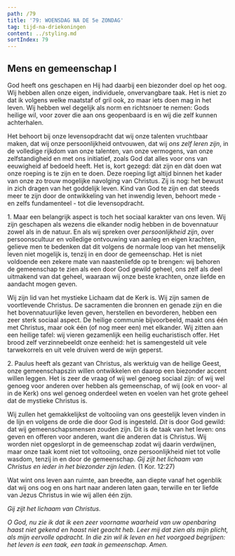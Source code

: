 ```yaml
---
path: /79
title: '79: WOENSDAG NA DE 5e ZONDAG'
tag: tijd-na-driekoningen
content: ../styling.md
sortIndex: 79
---
```


## Mens en gemeenschap I

God heeft ons geschapen en Hij had daarbij een biezonder doel op het oog. Wij hebben allen onze eigen, individuele, onvervangbare taak. Het is niet zo dat ik volgens welke maatstaf of gril ook, zo maar iets doen mag in het leven. Wij hebben wel degelijk als norm en richtsnoer te nemen: Gods heilige wil, voor zover die aan ons geopenbaard is en wij die zelf kunnen achterhalen.

Het behoort bij onze levensopdracht dat wij onze talenten vruchtbaar maken, dat wij onze persoonlijkheid ontvouwen, dat wij _ons zelf leren zijn_, in de volledige rijkdom van onze talenten, van onze vermogens, van onze zelfstandigheid en met ons initiatief, zoals God dat alles voor ons van eeuwigheid af bedoeld heeft.
Het is, kort gezegd: dàt zijn en dàt doen wat onze roeping is te zijn en te doen. Deze roeping ligt altijd binnen het kader van onze zo trouw mogelijke navolging van Christus. Zij is nog: het bewust in zich dragen van het goddelijk leven. Kind van God te zijn en dat steeds meer te zijn door de ontwikkeling van het inwendig leven, behoort mede - en zelfs fundamenteel - tot die levensopdracht.

1\. Maar een belangrijk aspect is toch het sociaal karakter van ons leven. Wij zijn geschapen als wezens die elkander nodig hebben in de bovennatuur zowel als in de natuur. En als wij spreken over _persoonlijkheid zijn_, over persoonscultuur en volledige ontvouwing van aanleg en eigen krachten, gelieve men te bedenken dat dit volgens de normale loop van het menselijk leven niet mogelijk is, tenzij in en door de gemeenschap. Het is niet voldoende een zekere mate van naastenliefde op te brengen: wij behoren de gemeenschap te zien als een door God gewild geheel, ons zelf als deel uitmakend van dat geheel, waaraan wij onze beste krachten, onze liefde en aandacht mogen geven.

Wij zijn lid van het mystieke Lichaam dat de Kerk is. Wij zijn samen de voortlevende Christus. De sacramenten die bronnen en genade zijn en die het bovennatuurlijke leven geven, herstellen en bevorderen, hebben een zeer sterk sociaal aspect. De heilige communie bijvoorbeeld, maakt ons één met Christus, maar ook één (of nog meer een) met elkander. Wij zitten aan een heilige tafel: wij vieren gezamenlijk een heilig eucharistisch offer. Het brood zelf verzinnebeeldt onze eenheid: het is samengesteld uit vele tarwekorrels en uit vele druiven werd de wijn geperst.

2\. Paulus heeft als gezant van Christus, als werktuig van de heilige Geest, onze gemeenschapszin willen ontwikkelen en daarop een biezonder accent willen leggen. Het is zeer de vraag of wij wel genoeg sociaal zijn: of wij wel genoeg voor anderen over hebben als gemeenschap, of wij (ook en voor- al in de Kerk) ons wel genoeg onderdeel weten en voelen van het grote geheel dat de mystieke
Christus is.

Wij zullen het gemakkelijkst de voltooiing van ons geestelijk leven vinden in de lijn en volgens de orde die door God is ingesteld. _Dit_ is door God gewild: dat wij gemeenschapsmensen zouden zijn. Dit is de taak van het leven: ons geven en offeren voor anderen, want die anderen dat is Christus. Wij worden niet opgeslorpt in de gemeenschap zodat wij daarin verdwijnen, maar onze taak komt niet tot voltooiing, onze persoonlijkheid niet tot volle wasdom, tenzij in en door de gemeenschap. _Gij zijt het lichaam van Christus en ieder in het biezonder zijn leden._ (1 Kor. 12:27)

Wat wint ons leven aan ruimte, aan breedte, aan diepte vanaf het ogenblik dat wij ons oog en ons hart naar anderen laten gaan, terwille en ter liefde van Jezus Christus in wie wij allen één zijn.

_Gij zijt het lichaam van Christus._

_O God, nu zie ik dat ik een zeer voorname waarheid van uw openbaring haast niet gekend en haast niet geacht heb. Leer mij dat zien als mijn plicht, als mijn eervolle opdracht. In die zin wil ik leven en het voorgoed begrijpen: het leven is een taak, een taak in gemeenschap. Amen._
